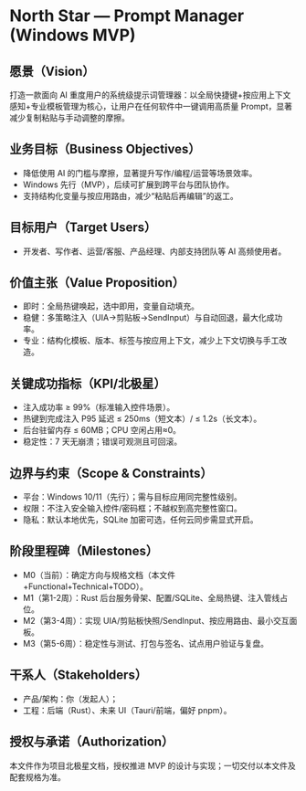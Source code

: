 # North Star — Prompt Manager (Windows MVP)

## 愿景（Vision）
打造一款面向 AI 重度用户的系统级提示词管理器：以全局快捷键+按应用上下文感知+专业模板管理为核心，让用户在任何软件中一键调用高质量 Prompt，显著减少复制粘贴与手动调整的摩擦。

## 业务目标（Business Objectives）
- 降低使用 AI 的门槛与摩擦，显著提升写作/编程/运营等场景效率。
- Windows 先行（MVP），后续可扩展到跨平台与团队协作。
- 支持结构化变量与按应用路由，减少“粘贴后再编辑”的返工。

## 目标用户（Target Users）
- 开发者、写作者、运营/客服、产品经理、内部支持团队等 AI 高频使用者。

## 价值主张（Value Proposition）
- 即时：全局热键唤起，选中即用，变量自动填充。
- 稳健：多策略注入（UIA→剪贴板→SendInput）与自动回退，最大化成功率。
- 专业：结构化模板、版本、标签与按应用上下文，减少上下文切换与手工改造。

## 关键成功指标（KPI/北极星）
- 注入成功率 ≥ 99%（标准输入控件场景）。
- 热键到完成注入 P95 延迟 ≤ 250ms（短文本）/ ≤ 1.2s（长文本）。
- 后台驻留内存 ≤ 60MB；CPU 空闲占用≈0。
- 稳定性：7 天无崩溃；错误可观测且可回滚。

## 边界与约束（Scope & Constraints）
- 平台：Windows 10/11（先行）；需与目标应用同完整性级别。
- 权限：不注入安全输入控件/密码框；不越权到高完整性窗口。
- 隐私：默认本地优先，SQLite 加密可选，任何云同步需显式开启。

## 阶段里程碑（Milestones）
- M0（当前）：确定方向与规格文档（本文件+Functional+Technical+TODO）。
- M1（第1-2周）：Rust 后台服务骨架、配置/SQLite、全局热键、注入管线占位。
- M2（第3-4周）：实现 UIA/剪贴板快照/SendInput、按应用路由、最小交互面板。
- M3（第5-6周）：稳定性与测试、打包与签名、试点用户验证与复盘。

## 干系人（Stakeholders）
- 产品/架构：你（发起人）；
- 工程：后端（Rust）、未来 UI（Tauri/前端，偏好 pnpm）。

## 授权与承诺（Authorization）
本文件作为项目北极星文档，授权推进 MVP 的设计与实现；一切交付以本文件及配套规格为准。
